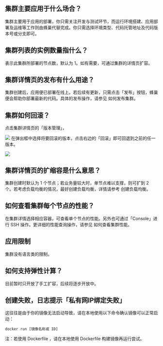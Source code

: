 ## 集群主要应用于什么场合？

集群主要用于应用的部署，你只需关注开发与测试环节，而运行环境搭建、应用部署及运维等工作则由蜂巢代替完成。你只需选择环境类型、代码托管地址及代码版本号或分支即可。  

## 集群列表的实例数量指什么？

表示此集群所部署的节点数，默认为 1。如有需要，可通过集群的详情页扩容。

## 集群详情页的发布有什么用途？

集群创建后，应用便已部署在线上。若后续有更新，只需点击「发布」按钮，蜂巢便会帮助你部署最新的代码。具体的发布操作，请参见 如何发布集群。

## 集群如何回滚？

点击集群详情页的「版本管理」，

![](./image/集群管理_版本管理.png)
在弹出框中选择将要回滚的版本，点击右边的「回滚」即可回退到之前的任一版本。

![](./image/A93.png)
## 集群详情页的扩缩容是什么意思？

集群创建时默认为 1 个节点；若业务量较大时，单节点难以支撑，则可扩到 2 个。若考虑负载均衡的情况，最好创建负载均衡，详情请参考 创建负载均衡。

## 如何查看集群每个节点的性能？

在集群详情选择相应容器，可查看单个节点的性能。另外也可通过「Console」进行 SSH 操作。更详细的性能查询操作，请参见 如何查看集群性能。

## 应用限制

集群没有语言类的限制。

## 如何支持弹性计算？

目前暂时只开放了手工扩容，后续将逐步开放中。

## 创建失败，日志提示「私有网IP绑定失败」

这往往是由于你的镜像无法启动导致，请在本地使用以下命令确认镜像可以正常启动：

    docker run [镜像名称或 ID]

注：若使用 Dockerfile ，请在本地使用 Dockerfile 构建镜像再运行尝试。